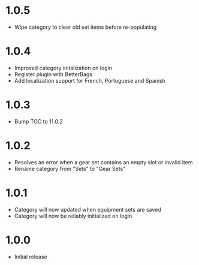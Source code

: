 # 1.0.5
- Wipe category to clear old set items before re-populating

# 1.0.4
- Improved category initalization on login
- Register plugin with BetterBags
- Add localization support for French, Portuguese and Spanish

# 1.0.3
- Bump TOC to 11.0.2

# 1.0.2
- Resolves an error when a gear set contains an empty slot or invalid item
- Rename category from "Sets" to "Gear Sets"

# 1.0.1
- Category will now updated when equipment sets are saved
- Category will now be reliably initialized on login

# 1.0.0
- Initial release